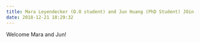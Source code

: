 ```yaml
---
title: Mara Leyendecker (D.O student) and Jun Huang (PhD Student) JOin the Lab
date: 2018-12-21 18:29:32
---
```


Welcome Mara and Jun!